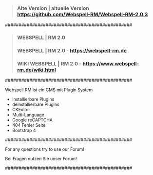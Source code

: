 >
>### Alte Version | altuelle Version https://github.com/Webspell-RM/Webspell-RM-2.0.3
>
###############################################
>
>### WEBSPELL | RM 2.0
>						   
>### WEBSPELL | RM 2.0 - https://webspell-rm.de
>
>### WIKI WEBSPELL | RM 2.0 - https://www.webspell-rm.de/wiki.html
>

###############################################

Webspell RM ist ein CMS mit Plugin System

- installierbare Plugins
- deinstallierbare Plugins
- CKEditor
- Multi-Language
- Google reCAPTCHA
- 404 Fehler Seite
- Bootstrap 4

###############################################

For any questions try to use our Forum!

Bei Fragen nutzen Sie unser Forum!

###############################################


